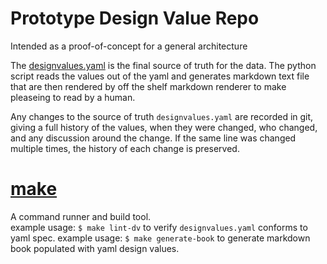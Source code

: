 # Prototype Design Value Repo
Intended as a proof-of-concept for a general architecture


The [designvalues.yaml](./designvalues.yaml) is the final source of truth for the data. The python script reads the values out of the yaml and generates markdown text file that are then rendered by off the shelf markdown renderer to make pleaseing to read by a human. 

Any changes to the source of truth `designvalues.yaml` are recorded in git, giving a full history of the values, when they were changed, who changed, and any discussion around the change. If the same line was changed multiple times, the history of each change is preserved.


# [make](./Makefile)
A command runner and build tool.  
example usage: `$ make lint-dv` to verify `designvalues.yaml` conforms to yaml spec.
example usage: `$ make generate-book` to generate markdown book populated with yaml design values.

